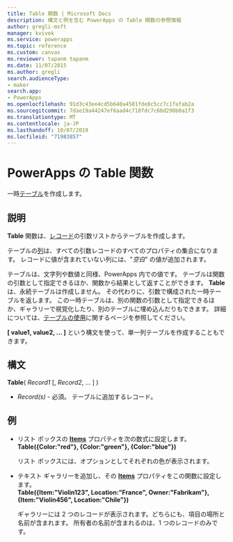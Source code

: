 ```yaml
---
title: Table 関数 | Microsoft Docs
description: 構文と例を含む PowerApps の Table 関数の参照情報
author: gregli-msft
manager: kvivek
ms.service: powerapps
ms.topic: reference
ms.custom: canvas
ms.reviewer: tapanm tapanm
ms.date: 11/07/2015
ms.author: gregli
search.audienceType:
- maker
search.app:
- PowerApps
ms.openlocfilehash: 91d3c43ee4cd5b640a4501fde8c5cc7c1fafab2a
ms.sourcegitcommit: 7dae19a44247ef6aad4c718fdc7c68d298b0a1f3
ms.translationtype: MT
ms.contentlocale: ja-JP
ms.lasthandoff: 10/07/2019
ms.locfileid: "71983857"
---
```

# <a name="table-function-in-powerapps"></a>PowerApps の Table 関数
一時[テーブル](../working-with-tables.md)を作成します。

## <a name="description"></a>説明
**Table** 関数は、[レコード](../working-with-tables.md#records)の引数リストからテーブルを作成します。

テーブルの[列](../working-with-tables.md#columns)は、すべての引数レコードのすべてのプロパティの集合になります。 レコードに値が含まれていない列には、"*空白*" の値が追加されます。

テーブルは、文字列や数値と同様、PowerApps 内での値です。 テーブルは関数の引数として指定できるほか、関数から結果として返すことができます。 **Table** は、永続テーブルは作成しません。 その代わりに、引数で構成された一時テーブルを返します。  この一時テーブルは、別の関数の引数として指定できるほか、ギャラリーで視覚化したり、別のテーブルに埋め込んだりもできます。  詳細については、[テーブルの使用](../working-with-tables.md)に関するページを参照してください。

**[ value1, value2, ... ]** という構文を使って、単一列テーブルを作成することもできます。

## <a name="syntax"></a>構文
**Table**( *Record1* [, *Record2*, ... ] )

* *Record(s)* - 必須。 テーブルに追加するレコード。

## <a name="examples"></a>例
* リスト ボックスの **[Items](../controls/properties-core.md)** プロパティを次の数式に設定します。
  <br>**Table({Color:"red"}, {Color:"green"}, {Color:"blue"})**
  
    リスト ボックスには、オプションとしてそれぞれの色が表示されます。
* テキスト ギャラリーを追加し、その **[Items](../controls/properties-core.md)** プロパティをこの関数に設定します。<br>
  **Table({Item:"Violin123", Location:"France", Owner:"Fabrikam"}, {Item:"Violin456", Location:"Chile"})**
  
    ギャラリーには 2 つのレコードが表示されます。どちらにも、項目の場所と名前が含まれます。 所有者の名前が含まれるのは、1 つのレコードのみです。


